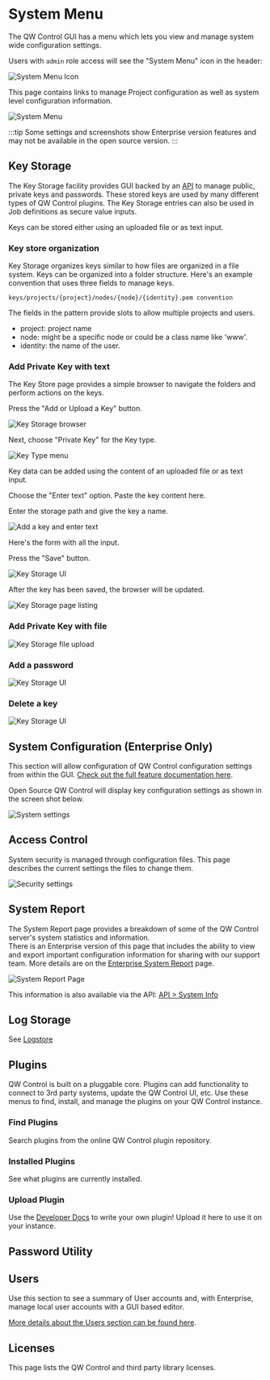 # System Menu

The QW Control GUI has a menu which lets you view and manage system wide configuration settings.

Users with `admin` role access will see the "System Menu" icon in the header:

![System Menu Icon](/assets/img/fig0701.png)

This page contains links to manage Project configuration as well as system level configuration information.

![System Menu](/assets/img/fig0702.png)

:::tip
Some settings and screenshots show Enterprise version features and may not be available in the open source version.
:::

## Key Storage

The Key Storage facility provides GUI backed by an [API](/en/api/qwcontrol-api.md#key-storage) to manage public, private keys and passwords.
These stored keys are used by many different types of QW Control plugins.  The Key Storage entries can also be used in Job definitions as secure value inputs.

Keys can be stored either using an uploaded file or as text input.

### Key store organization

Key Storage organizes keys similar to how files are organized in a file system. Keys can be organized into a folder structure.
Here's an example convention that uses three fields to manage keys.

    keys/projects/{project}/nodes/{node}/{identity}.pem convention

The fields in the pattern provide slots to allow multiple projects and users.

- project: project name
- node: might be a specific node or could be a class name like 'www'.
- identity: the name of the user.

### Add Private Key with text

The Key Store page provides a simple browser to navigate the folders and perform actions on the keys.

Press the "Add or Upload a Key" button.

![Key Storage browser](/assets/img/fig0720.png)

Next, choose "Private Key" for the Key type.

![Key Type menu](/assets/img/fig0722.png)

Key data can be added using the content of an uploaded file or as text input.

Choose the "Enter text" option. Paste the key content here.

Enter the storage path and give the key a name.

![Add a key and enter text](/assets/img/fig0721.png)

Here's the form with all the input.

Press the "Save" button.

![Key Storage UI](/assets/img/fig0724.png)

After the key has been saved, the browser will be updated.

![Key Storage page listing](/assets/img/fig0725.png)

### Add Private Key with file

![Key Storage file upload](/assets/img/fig0728.png)

### Add a password

![Key Storage UI](/assets/img/fig0726.png)

### Delete a key

![Key Storage UI](/assets/img/fig0727.png)

## System Configuration (Enterprise Only)

This section will allow configuration of QW Control configuration settings from within the GUI.  [Check out the full feature documentation here](/en/user-guide/configuration-mgmt/configmgmt.md).

Open Source QW Control will display key configuration settings as shown in the screen shot below.

![System settings](/assets/img/fig0715.png)

## Access Control

System security is managed through configuration files. This page describes the current settings the files to change them.

![Security settings](/assets/img/fig0716.png)

## System Report

The System Report page provides a breakdown of some of the QW Control server's system statistics and information.  
There is an Enterprise version of this page that includes the ability to view and export important configuration
information for sharing with our support team.  More details are on the [Enterprise System Report](/en/system-report.md) page.

![System Report Page](/assets/img/fig0703.png)

This information is also available via the API: [API > System Info](/en/api/qwcontrol-api.md#system-info)

## Log Storage

See [Logstore](/en/administration/cluster/logstore/)

## Plugins

QW Control is built on a pluggable core.  Plugins can add functionality to connect to 3rd party systems, update the QW Control UI, etc.
Use these menus to find, install, and manage the plugins on your QW Control instance.

### Find Plugins

Search plugins from the online QW Control plugin repository.

### Installed Plugins

See what plugins are currently installed.

### Upload Plugin

Use the [Developer Docs](/en/api/qwcontrol-api) to write your own plugin!  Upload it here to use it on your instance.

## Password Utility

## Users
Use this section to see a summary of User accounts and, with Enterprise, manage local user accounts with a GUI based editor.

[More details about the Users section can be found here](/en/user-guide/user-management/user-mgmt.html).

## Licenses

This page lists the QW Control and third party library licenses.
